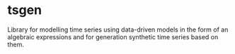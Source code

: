 # tsgen
Library for modelling time series using  data-driven models in the form of an algebraic expressions and for generation synthetic time series based on them.
